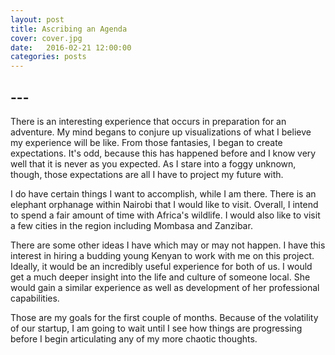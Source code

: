 ```yaml
---
layout: post
title: Ascribing an Agenda 
cover: cover.jpg
date:   2016-02-21 12:00:00
categories: posts
---
```


## --- 

There is an interesting experience that occurs in preparation for an adventure. My mind begans to conjure up visualizations of what I believe my experience will be like. From those fantasies, I began to create expectations. It's odd, because this has happened before and I know very well that it is never as you expected. As I stare into a foggy unknown, though, those expectations are all I have to project my future with.

I do have certain things I want to accomplish, while I am there. There is an elephant orphanage within Nairobi that I would like to visit. Overall, I intend to spend a fair amount of time with Africa's wildlife. I would also like to visit a few cities in the region including Mombasa and Zanzibar.

There are some other ideas I have which may or may not happen. I have this interest in hiring a budding young Kenyan to work with me on this project. Ideally, it would be an incredibly useful experience for both of us. I would get a much deeper insight into the life and culture of someone local. She would gain a similar experience as well as development of her professional capabilities.

Those are my goals for the first couple of months. Because of the volatility of our startup, I am going to wait until I see how things are progressing before I begin articulating any of my more chaotic thoughts.

